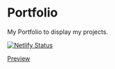 # Portfolio

My Portfolio to display my projects.

[![Netlify Status](https://api.netlify.com/api/v1/badges/3c785314-46a5-4c71-93f5-a92548ee61b3/deploy-status)](https://app.netlify.com/sites/blakeyeboah/deploys)

[Preview](https://www.blakeyeboah.com/)